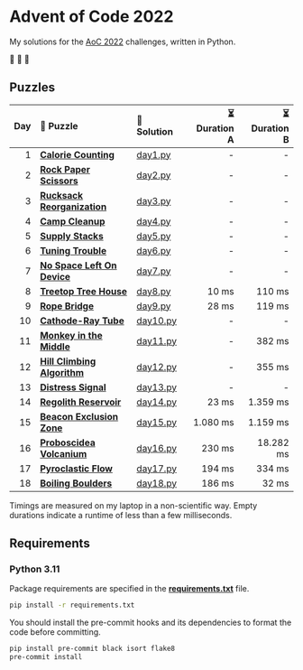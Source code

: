 # Advent of Code 2022

My solutions for the [AoC 2022](https://adventofcode.com/2022) challenges, written in Python.

🎄 🎄 🎄

## Puzzles

| Day | 🧩 Puzzle                                                           | 🐍 Solution              | ⏳ Duration A | ⏳ Duration B |
| --: | :------------------------------------------------------------------ | :----------------------- | ------------: | ------------: |
|   1 | **[Calorie Counting](https://adventofcode.com/2022/day/1)**         | [day1.py](src/day1.py)   |             - |             - |
|   2 | **[Rock Paper Scissors](https://adventofcode.com/2022/day/2)**      | [day2.py](src/day2.py)   |             - |             - |
|   3 | **[Rucksack Reorganization](https://adventofcode.com/2022/day/3)**  | [day3.py](src/day3.py)   |             - |             - |
|   4 | **[Camp Cleanup](https://adventofcode.com/2022/day/4)**             | [day4.py](src/day4.py)   |             - |             - |
|   5 | **[Supply Stacks](https://adventofcode.com/2022/day/5)**            | [day5.py](src/day5.py)   |             - |             - |
|   6 | **[Tuning Trouble](https://adventofcode.com/2022/day/6)**           | [day6.py](src/day6.py)   |             - |             - |
|   7 | **[No Space Left On Device](https://adventofcode.com/2022/day/7)**  | [day7.py](src/day7.py)   |             - |             - |
|   8 | **[Treetop Tree House](https://adventofcode.com/2022/day/8)**       | [day8.py](src/day8.py)   |         10 ms |        110 ms |
|   9 | **[Rope Bridge](https://adventofcode.com/2022/day/9)**              | [day9.py](src/day9.py)   |         28 ms |        119 ms |
|  10 | **[Cathode-Ray Tube](https://adventofcode.com/2022/day/10)**        | [day10.py](src/day10.py) |             - |             - |
|  11 | **[Monkey in the Middle](https://adventofcode.com/2022/day/11)**    | [day11.py](src/day11.py) |             - |        382 ms |
|  12 | **[Hill Climbing Algorithm](https://adventofcode.com/2022/day/12)** | [day12.py](src/day12.py) |             - |        355 ms |
|  13 | **[Distress Signal](https://adventofcode.com/2022/day/13)**         | [day13.py](src/day13.py) |             - |             - |
|  14 | **[Regolith Reservoir](https://adventofcode.com/2022/day/14)**      | [day14.py](src/day14.py) |         23 ms |      1.359 ms |
|  15 | **[Beacon Exclusion Zone](https://adventofcode.com/2022/day/15)**   | [day15.py](src/day15.py) |      1.080 ms |      1.159 ms |
|  16 | **[Proboscidea Volcanium](https://adventofcode.com/2022/day/16)**   | [day16.py](src/day16.py) |        230 ms |     18.282 ms |
|  17 | **[Pyroclastic Flow](https://adventofcode.com/2022/day/17)**        | [day17.py](src/day17.py) |        194 ms |        334 ms |
|  18 | **[Boiling Boulders](https://adventofcode.com/2022/day/18)**        | [day18.py](src/day18.py) |        186 ms |         32 ms |

Timings are measured on my laptop in a non-scientific way.
Empty durations indicate a runtime of less than a few milliseconds.

## Requirements

### Python 3.11

Package requirements are specified in the **[requirements.txt](requirements.txt)** file.

```sh
pip install -r requirements.txt
```

You should install the pre-commit hooks and its dependencies to format the code before committing.

```sh
pip install pre-commit black isort flake8
pre-commit install
```
